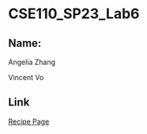 # CSE110_SP23_Lab6

## Name:
Angelia Zhang

Vincent Vo

## Link

[Recipe Page](http://127.0.0.1:5500/index.html?imgSrc=data%3Aimage%2Fjpeg%3Bbase64%2C%2F9j%2F4AAQSkZJRgABAQAAAQABAAD%2F2wCEAAkGBwgHBgkIBwgKCgkLDRYPDQwMDRsUFRAWIB0iIiAdHx8kKDQsJCYxJx8fLT0tMTU3Ojo6Iys%2FRD84QzQ5OjcBCgoKDQwNGg8PGjclHyU3Nzc3Nzc3Nzc3Nzc3Nzc3Nzc3Nzc3Nzc3Nzc3Nzc3Nzc3Nzc3Nzc3Nzc3Nzc3Nzc3N%2F%2FAABEIAIIA6AMBIgACEQEDEQH%2FxAAcAAABBQEBAQAAAAAAAAAAAAAGAAIEBQcDAQj%2FxAA8EAACAQMCBAQDBgUEAQUBAAABAgMABBEFIQYSMUETIlFhMnGRBxRCgaHBI1Kx0fAzYnLh8RUkQ4KyFv%2FEABoBAAIDAQEAAAAAAAAAAAAAAAIDAQQFAAb%2FxAAkEQACAgIDAQACAgMAAAAAAAAAAQIRAyEEEjFBE1EyYSIjM%2F%2FaAAwDAQACEQMRAD8AGOIrgERWykjPnf8ALoPrVdw9CbrVTO3SBScH1%2FzNe6lL491ctnZT4an2X%2FvNWPCMATT5piMtLIfoK05sr8aHTFR34iu%2Fu%2BnMith5Tyj5d658Iw%2BHp0s5G8zkL8ht%2FWqbiu5MmoNDnywpy%2FnjJ%2Fai3T4lg062hUfDEufmRk%2FqaAsvSOqncA1ZpypHvjpXfStAurwCV8QwnOGYZJ%2BQom0zTLHTwv8AD8eQDeSYZz%2BXSq8%2BRGOvSOjYCtco0xjxIGHopINPkRmGXUoD3YYrUrK45n5FRFHblUCpp8xxIFb%2FAJAGlrPe6I%2FGY1cWkdxA8Myq8bjDA9CKGZOHryJjHYXfJbsesm7IO%2BPWt7vdB0i93ltFST%2BeHyH9KEde4RuLIGayc3MHUjHnGP61Lljn6iUnHwAbHh%2Bwto2DQLPI%2BzvMOYt%2Faod7wjZTEm2eW2z%2BFGyv0NEYxtTgN6d%2BOLQLsqtE0S30hpHjaSSSQAF3PTFWxGFHp61YaRpE%2BqTBIsKgOGdugo407hzT9PIYx%2BLMPxvQSyRguqCSb9AK20i%2FuE5orZ%2BU9Cx5c1zudLvoATLaTADqQuQPpWrARnbwUI%2BW9eckBzjKfI5pDzZU%2FEH0iY0V3PzrytT1Lhuw1AF2TMndkPK31oE17RJdKcNkvATgMRuPY0zHyIyfRqmDLHW0UxSpPDzt%2FwD0TqB0tAR8y3%2FVcT3FP0WQ22tSXLL5FhVSewyzf2qeQkoEQWzULRPCtYkIweXJHvXXvVIuuxFEPlI%2BdOTWRJJ5WHL%2FAC%2BtVVJJDGmXWNq86HFRUvYuTmJx7Ul1G3L8vOM0VkUyZmqi%2FkTxpXz8C7irC5fFu7qQQFzkULavctb6c5J%2FiTHH1oJ26SJX7A%2B4fwrhLjopflcf7SakXK%2BJBzDd181cp08RChGzAqf710s5C8Yz1AwfnWpHVFeceyaIRyV3YYpU4r4bvGNuVvp6V7VlGHKPWTQEXErG3zn48sfmdzRnoSGLRbNVG5jD%2FXf96BblsQsP9u1aJZgJawKBskC%2F0pEj0DVRVAJqaPNqEzMRmWVuX8zWqaFaLLdDnHliUbds42FZPbTL44EuWRZObOd62nh2Ii1Ew3DnIPqOlV%2BRKoaD%2BhFFIUUb52xSaZApeRgqjqScVxAIFU3FMN5c6a0NkF8TIbDdGwelZyCCyww%2FLLEysp7qc12i1O0muWto7mNp16oDvQnwraXunWDSTyL40rZ8JB5U29e9RNC0O%2Fj4mN%2FPO33YO0iRhceY%2B%2Fp7U1UgWaDmnjDDlPQ%2FX61xBzXqtjeufhwDcaaX9zvFuY0CxzE83KNg3%2FdDiDmcDOMnrR7xS73elTw%2BA3MjAqce%2FwD5oEhZRMnNuoYZ7d6sYsjeN%2F0Q1tB3o9sPu6LbcqrGoYbd673HEVhaahBp9%2FdJHdzEBEwcb9MntntXLTsrb4hJUYwcUMz8JifiL%2F1SeSVl5w5jzsWHQ5649qrRf1hsK%2BI9TuNO0e7ubKIS3EUZZEO%2F547%2FACqp%2Bz7VtX1XSZptZQ86yYicxiPmGMnbA2Bq5d4j5iPN8%2F606K6PK26hQNlxjFF2RBPV2D5zUXW7SO%2FtGikGRIMH5%2Btcxdc%2BwOKlr%2FEjZM742NBNdo6JWjJ7iB7ad4pM8ykgg%2B1R7fiLSrSOe0nkXxeciUMcbjpRFxVAE1AOOkkYJ27%2FAOYoan060nfnmt4nb1KA1ZcPz4kBfSRU32uaUn%2BncyEdlV6udFElxbJeWV1IR15Cc01bG2VCiwRhCMFeUb1R2013wtqDKiyTadKxKEAnk9R%2BtVsnHcFa2GsnZ0w9h1O6njEccZD%2FAImIximPb3Hxm9JcbhVG1DT8R6jepyaXYkZ%2F%2BaXKqtVFvruqaVfcupqRzHyvzeVvkaR1yVdBXG6NQ0%2FWFa28JpASw5SveqriWbmuYYl%2BFBnHzqNo99p15ItwjIko7GuWqSiXUZWDcy5xmn8W55N%2FAcipaIj1zt2xNKg%2F5fWnv0pkPluS3%2B3961BAy62uQ2MB0%2FUUq8v3YvASBy8xAOemf%2FFKnQejJ5UGsmjPbg5RvXlrSInAtY2A8pgX%2BlZs%2B6Z9qLobo3Wl2EcLMWMKK4XrtgGlM2ZeAoqGMcz7b7V9B6Qscen2yxjYRKK%2BetTYi%2FnijVgqOyBX6gjbf9a3DhLVYdR06Foj0UAj0qlyXaDW9hHtXnKpNMzThVQI951iZTyEgdhU9bqHAIXlz2qAAG2xvXTw8AZqbILCO4V%2Bldl3GR0NVIyOlSrR3BUB%2B%2B4NEpEUQ%2BNnxw9cKshjLYClTuCSN6zifyQN4QJZFyB643FFX2j3DCOytUb%2FAFbheYew8x%2FpQ3jJx02qzhjaYEnTDLh%2B9Wa0ieNhyOoOanPKxbA6e1Z3wtfvp99NYzc3JG2U7%2BQ9P7VottKsi4ON6pu06HV9OZWvCgPUVIMYHem8o9a4gaqc3QgGpVq3hNl2OPrUVgB0NczccgxnaiTo6io40iCtCy9ASv1AIoX70W8Tn71pzOmC0ZUnHttQjgk8w6elWuPL%2FBoXkVM6KAN6bgE43rvaW015OsMCedunoB6mjbRuGrS3jWabE0n8zjyj5CjyZVDzYChYDW1pdXLhYLeSU%2F7FJqY3COp3kTR3FjGYm6rJIu%2F5VpcaxRryqwA9FGBTwYu6E%2FnVZ5cj8QfSP0xa44Av7GTnhS7jhzkpEwkH6biupTwvIylSu2D%2FAN1sLoDvC5BHY1W31pDec0V7bRyBvxEb%2FWojmeJ20E1apMyxjXmByFs4IyKt%2BI9EbSpw8RL2r55WPVT6GqS7YRWEzHrjar%2BOcZq4i2qIly7qsXOTjxlANKqwTtKbaN2yDMDilVmKpGfyv5gzJkDA7daJuDwskIZfiRiHz27ih25DJNMMDc5H51b8IXIh1CS2cnlmTy%2F8hSWaKfaNkXiy1Nvq8rYwsv8AEB9fX9R%2BtHX2UOG0qbOxjmKj5df3of40t%2FEsYLnGWR%2BQ%2FI%2F4KsfsyLjT7x1PlWfGPyFVOTqIcNmoeIB0IpySq22aoZ7%2BMxHxJBEB1ah1uKre01JYIrkyIT5i%2FSqCkmw6o0RWwdjT2n2wTVTbalDPGGVxjHUVC1nWks7Z351BxtvRXRFBB94X1FdopBzcyncVj1vxyXuXWaYqA3lwaI9O41twP4zjH8x6VHagutkrjC7M3EEXOw5I4mIX0JwM%2FwBapbrULS1YCe5jjJ6czbmhvj3Xo9T1eNrCZjGkeGKHG5%2FwUKySFiWkYk9yzVewSqAjJG5B%2Fd3tqHg1C2nSQwyeFIAfiVuoHy6%2Fka0XS7pHtUfnBGBvWDxaRqs6CWDS9RdSuQ6WkhGPmB0o8stbhsNFtzf)